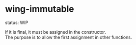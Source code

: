 # wing-immutable
status: WIP

If it is final, it must be assigned in the constructor.  
The purpose is to allow the first assignment in other functions.  
